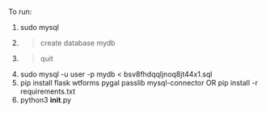 To run:
  1. sudo mysql
  2. > create database mydb
  3. > quit
  4. sudo mysql -u user -p mydb < bsv8fhdqqljnoq8jt44x1.sql  
  5. pip install flask wtforms pygal passlib mysql-connector OR pip install -r requirements.txt
  6. python3 __init__.py
